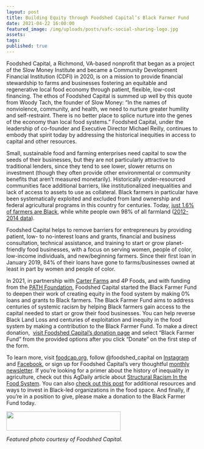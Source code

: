 ```yaml
---
layout: post
title: Building Equity through Foodshed Capital’s Black Farmer Fund
date: 2021-04-22 16:00:00
featured_image: /img/uploads/posts/vafc-social-sharing-logo.jpg
assets:
tags:
published: true
---
```

<div class="editable"><p>Foodshed Capital, a Richmond, VA-based nonprofit that began as a project of the Slow Money Institute and became a Community Development Financial Institution (CDFI) in 2020, is on a mission to provide financial stewardship to farms and businesses fostering an equitable and regenerative local food economy through patient, flexible, low-cost financing. The ethos of Foodshed Capital is summed up well by this quote from Woody Tach, the founder of Slow Money: &ldquo;In the names of nonviolence, community, and health, we need to nurture greater humility and self-restraint. There is no better place to splice nurture into the genes of the economy than local food systems.&rdquo; Foodshed Capital, under the leadership of co-founder and Executive Director Michael Reilly, continues to embody that spirit today by addressing the historical inequities in access to capital and other resources.&nbsp;</p><p>Small, sustainable food and farming enterprises need capital to sow the seeds of their businesses, but they are not particularly attractive to traditional lenders, since they tend to see lower, slower returns on investment (though they often provide other environmental or community benefits that aren&rsquo;t measured monetarily). Historically under-resourced communities face additional barriers, like institutionalized inequalities and lack of access to assets to use as collateral. Black farmers in particular have been systematically exploited and excluded from land ownership and federal agricultural programs in this country for centuries. Today, <a href="https://theconversation.com/land-loss-has-plagued-black-america-since-emancipation-is-it-time-to-look-again-at-black-commons-and-collective-ownership-140514">just 1.6% of farmers are Black</a>, while white people own 98% of all farmland (<a href="https://link.springer.com/article/10.1007/s10460-018-9883-3">2012-2014 data</a>).&nbsp;</p><p>Foodshed Capital helps to remove barriers for entrepreneurs by providing patient, low- to no-interest loans and grants, financial and business consultation, technical assistance, and training to start or grow planet-friendly food businesses, with a focus on serving women, people of color, low-income individuals, and new/beginning farmers. Since their first loan in January 2019, 84% of their loans have gone to farms/businesses owned at least in part by women and people of color.</p><p>In 2021, in partnership with <a href="https://thecarterfarms.com/">Carter Farms</a> and 4P Foods, and with funding from the <a href="https://pathforyou.org/">PATH Foundation</a>, Foodshed Capital started the Black Farmer Fund to deepen their work of creating equity in the food system by making 0% loans and grants to Black farmers. The Black Farmer Fund aims to address centuries of systemic racism by helping Black farmers gain access to the capital needed to start or grow their food businesses. You can help reverse Black Land Loss and centuries of exploitation and inequity in the food system by making a contribution to the Black Farmer Fund. To make a direct donation,&nbsp; <a href="https://virginia-foodshed-capital.snwbll.com/giving-portal">visit Foodshed Capital&rsquo;s donation page</a> and select &ldquo;Black Farmer Fund&rdquo; from the provided options after you click &ldquo;Donate&rdquo; on the first step of the form.</p><p>To learn more, visit <a href="https://foodcap.org/">foodcap.org</a>, follow @foodshed_capital on <a target="_blank" rel="noopener" href="https://www.instagram.com/foodshed_capital/">Instagram</a> and <a target="_blank" rel="noopener" href="https://www.facebook.com/FoodshedCapital">Facebook</a>, or sign up for Foodshed Capital&rsquo;s very thoughtful <a target="_blank" rel="noopener" href="https://foodcap.org/newsletters">monthly newsletter</a>. If you&rsquo;re looking for a primer about the history of inequality in agriculture, check out this AgDaily article about <a target="_blank" rel="noopener" href="https://www.agdaily.com/insights/food-science-babe-structural-racism-u-s-food-agricultural-system/">Structural Racism In the Food System</a>. You can also <a target="_blank" rel="noopener" href="https://4pfoods.com/posts/we-stand-with-all-of-you-we-stand-against-racism/">check out this post</a> for additional resources and ways to invest in Black-led organizations in the food space. And finally, if you&rsquo;re in a position to give, please make a donation to the Black Farmer Fund today.</p><p class="AlignCenter"><a target="_blank" rel="noopener" href="https://virginia-foodshed-capital.snwbll.com/giving-portal"><img src="/uploads/donate-now.png" width="300" height="50" /></a></p><p><em>Featured photo courtesy of Foodshed Capital.</em></p></div>
